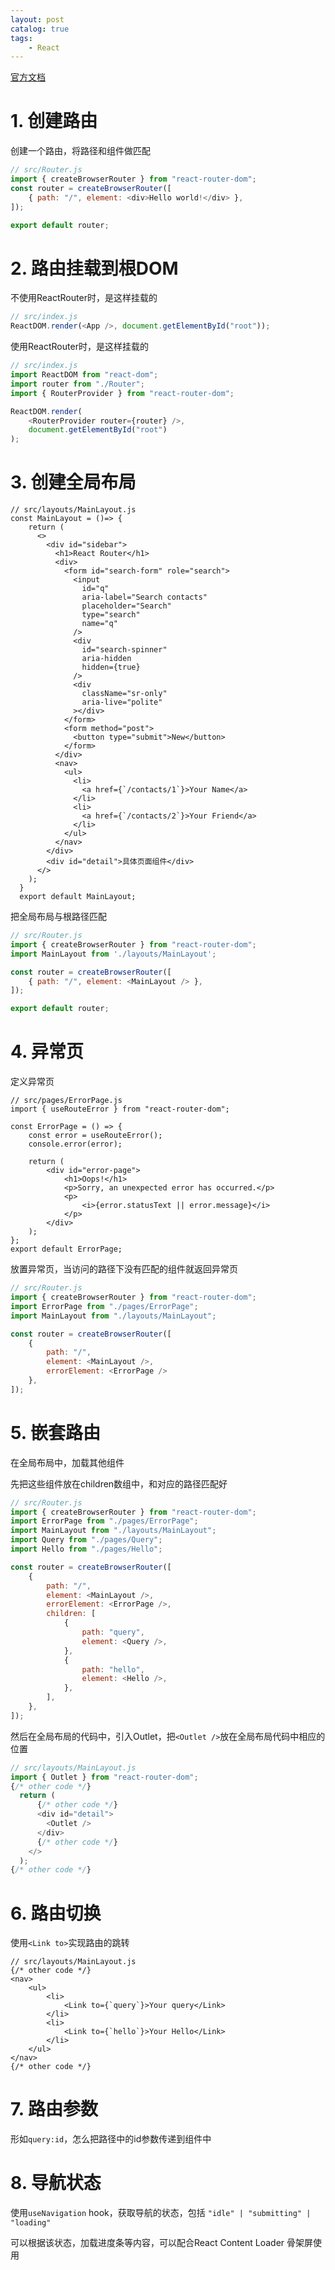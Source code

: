 ```yaml
---
layout: post   	
catalog: true 	
tags:
    - React
---
```

[官方文档](https://reactrouter.com/en/main/start/tutorial)
# 1. 创建路由

创建一个路由，将路径和组件做匹配

```javascript
// src/Router.js
import { createBrowserRouter } from "react-router-dom";
const router = createBrowserRouter([
    { path: "/", element: <div>Hello world!</div> },
]);

export default router;
```
# 2. 路由挂载到根DOM

不使用ReactRouter时，是这样挂载的

```javascript
// src/index.js
ReactDOM.render(<App />, document.getElementById("root"));
```

使用ReactRouter时，是这样挂载的
```javascript
// src/index.js
import ReactDOM from "react-dom";
import router from "./Router";
import { RouterProvider } from "react-router-dom";

ReactDOM.render(
    <RouterProvider router={router} />,
    document.getElementById("root")
);
```

# 3. 创建全局布局

```
// src/layouts/MainLayout.js
const MainLayout = ()=> {
    return (
      <>
        <div id="sidebar">
          <h1>React Router</h1>
          <div>
            <form id="search-form" role="search">
              <input
                id="q"
                aria-label="Search contacts"
                placeholder="Search"
                type="search"
                name="q"
              />
              <div
                id="search-spinner"
                aria-hidden
                hidden={true}
              />
              <div
                className="sr-only"
                aria-live="polite"
              ></div>
            </form>
            <form method="post">
              <button type="submit">New</button>
            </form>
          </div>
          <nav>
            <ul>
              <li>
                <a href={`/contacts/1`}>Your Name</a>
              </li>
              <li>
                <a href={`/contacts/2`}>Your Friend</a>
              </li>
            </ul>
          </nav>
        </div>
        <div id="detail">具体页面组件</div>
      </>
    );
  }
  export default MainLayout;
```
把全局布局与根路径匹配

```javascript
// src/Router.js
import { createBrowserRouter } from "react-router-dom";
import MainLayout from './layouts/MainLayout';

const router = createBrowserRouter([
    { path: "/", element: <MainLayout /> },
]);

export default router;
```
# 4. 异常页

定义异常页
```
// src/pages/ErrorPage.js
import { useRouteError } from "react-router-dom";

const ErrorPage = () => {
    const error = useRouteError();
    console.error(error);

    return (
        <div id="error-page">
            <h1>Oops!</h1>
            <p>Sorry, an unexpected error has occurred.</p>
            <p>
                <i>{error.statusText || error.message}</i>
            </p>
        </div>
    );
};
export default ErrorPage;
```

放置异常页，当访问的路径下没有匹配的组件就返回异常页

```javascript
// src/Router.js
import { createBrowserRouter } from "react-router-dom";
import ErrorPage from "./pages/ErrorPage";
import MainLayout from "./layouts/MainLayout";

const router = createBrowserRouter([
    {
        path: "/",
        element: <MainLayout />,
        errorElement: <ErrorPage />
    },
]);
```

# 5. 嵌套路由

在全局布局中，加载其他组件

先把这些组件放在children数组中，和对应的路径匹配好

```javascript
// src/Router.js
import { createBrowserRouter } from "react-router-dom";
import ErrorPage from "./pages/ErrorPage";
import MainLayout from "./layouts/MainLayout";
import Query from "./pages/Query";
import Hello from "./pages/Hello";

const router = createBrowserRouter([
    {
        path: "/",
        element: <MainLayout />,
        errorElement: <ErrorPage />,
        children: [
            {
                path: "query",
                element: <Query />,
            },
            {
                path: "hello",
                element: <Hello />,
            },
        ],
    },
]);
```
然后在全局布局的代码中，引入Outlet，把`<Outlet />`放在全局布局代码中相应的位置
```javascript
// src/layouts/MainLayout.js
import { Outlet } from "react-router-dom";
{/* other code */}
  return (
	  {/* other code */}
      <div id="detail">
        <Outlet />
      </div>
      {/* other code */}
    </>
  );
{/* other code */}
```
# 6. 路由切换

使用`<Link to>`实现路由的跳转

```
// src/layouts/MainLayout.js
{/* other code */}
<nav>
	<ul>
		<li>
			<Link to={`query`}>Your query</Link>
		</li>
		<li>
			<Link to={`hello`}>Your Hello</Link>
		</li>
	</ul>
</nav>
{/* other code */}
```
# 7. 路由参数

形如`query:id`，怎么把路径中的id参数传递到组件中

# 8. 导航状态

使用`useNavigation` hook，获取导航的状态，包括 `"idle" | "submitting" | "loading"`

可以根据该状态，加载进度条等内容，可以配合React Content Loader 骨架屏使用